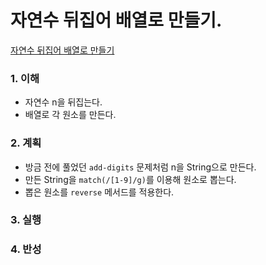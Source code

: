 # 자연수 뒤집어 배열로 만들기.

[자연수 뒤집어 배열로 만들기](https://programmers.co.kr/learn/courses/30/lessons/12932)

### 1. 이해

- 자연수 n을 뒤집는다.
- 배열로 각 원소를 만든다.

### 2. 계획

- 방금 전에 풀었던 `add-digits` 문제처럼 n을 String으로 만든다.
- 만든 String을 `match(/[1-9]/g)`를 이용해 원소로 뽑는다.
- 뽑은 원소를 `reverse` 메서드를 적용한다.

### 3. 실행

### 4. 반성
